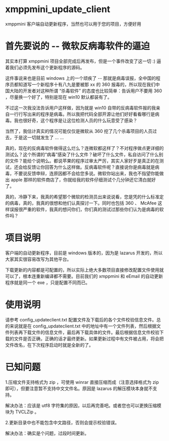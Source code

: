 # xmppmini_update_client
xmppmini 客户端自动更新程序，当然也可以用于您的项目，方便好用

# 首先要说的 -- 微软反病毒软件的逼迫
其实本打算 xmppmini 项目全部完成后再发布，但是一个事件改变了这一切 :) 逼着我们必须先发布这个更新程序的源码。

这件事说来也是目前 windows 上的一个顽疾了 -- 那就是病毒误报，全中国的程序员都知道写一个新程序十有八九是要被那 xx 的 360 报毒的，所以现在我们中国大陆的开发者对这种所谓 “杀毒软件” 的态度也比较简单：告诉用户不要用 360 ，尽量换一个好了，特别是现在 win10 默认都装有了。

不过这一次我没法告诉用户这样做，因为就是 win10 自带的反病毒软件报的我亲自一行行写出来的程序是病毒。所以我把代码全部开源让他们好好看看哪行是病毒。我也很好奇，这个程序是让这位检测人员的什么玩意受了感染？

当然了，我估计真实的情况可能仅仅是微软从 360 挖了几个杀毒项目的人员过去，于是这一切就发生了 ... ...

真的，现在的反病毒软件做得这么烂么？连微软都这样了？不对程序做点更详细的测试么？这个所谓的“病毒”感染了什么文件？破坏了什么文件，私自访问了什么别的文件？能给个说明么。都说苹果的程序过审太严厉，其实人家好歹是真正的在测试，还会给反馈让你回答为什么这样做。反病毒软件呢？直接说你是病毒就是病毒，不要说反馈申辩，连原因都不会给您多说。微软你站出来，我也不指望你能做出 apple 那样的软件商店了，你就给我的软件仔细测试个几分钟还它清白就好了。

真的，冷静下来，我真的希望那个微软的检测员出来说说看，您是凭的什么标准定的病毒，真的，我真的很想和他们认真探讨一下。同时也包括 360 、 McAfee 这样误报很严重的软件，我真的想问你们，你们真的测试过那些你们认为是病毒的软件吗？


# 项目说明
客户端的自动更新程序，目前是 windows 版本的，因为是 lazarus 开发的，所以大家其实很容易改写为其他平台。

下载更新的内容都是可配置的，所以实际上绝大多数项目直接修改配置文件使用就可以了，根本连重新编译都不需要。目前我们的 xmppmini 和 eEmail 的自动更新程序就是同一个 exe ，只是配置不同而已。

# 使用说明
请参考 config_updateclient.txt 配置文件及下载后的各个文件校验信息文件。总的来说就是在 config_updateclient.txt 中的地址中有一个文件列表，然后根据文件列表再下载文件的信息文件，最后再下载具体的文件。最后根据信息文件校验下载的文件是否正确，正确的话才最终更新。如果更新过程中有文件被占用，将会把文件改名，在下次程序启动时就是全新的了。

# 已知问题

1.压缩文件支持格式为 zip ，可使用 winrar 直接压缩而成（注意选择格式为 zip 即可），但要注意暂不支持中文文件名。原因是 lazarus 的解压模块本身就不支持。

解决办法：应该是 utf8 字符集的原因，以后再完善吧。或者您也可以更换压缩模块为 TVCLZip 。

2.更新目录中也不能包含中文路径，否则会提示校验错误。

解决办法：确实是个问题，过段时间更新。
